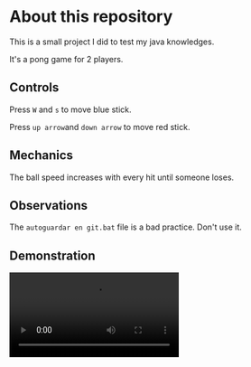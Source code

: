 # About this repository

This is a small project I did to test my java knowledges.

It's a pong game for 2 players.

## Controls

Press `W` and `s` to move blue stick.

Press `up arrow`and `down arrow` to move red stick.

## Mechanics

The ball speed increases with every hit until someone loses.

## Observations

The `autoguardar en git.bat` file is a bad practice. Don't use it.

## Demonstration

![Demostration video](https://github.com/abdedarghal111/2-plr-pong-game/raw/main/videos/pongGame.mp4)

